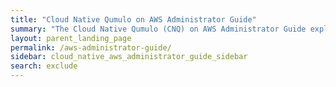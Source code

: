 ```yaml
---
title: "Cloud Native Qumulo on AWS Administrator Guide"
summary: "The Cloud Native Qumulo (CNQ) on AWS Administrator Guide explains how CNQ works; how to deploy persistent storage, cluster compute, and cache; and how to perform post-deployment steps."
layout: parent_landing_page
permalink: /aws-administrator-guide/
sidebar: cloud_native_aws_administrator_guide_sidebar
search: exclude
---
```

